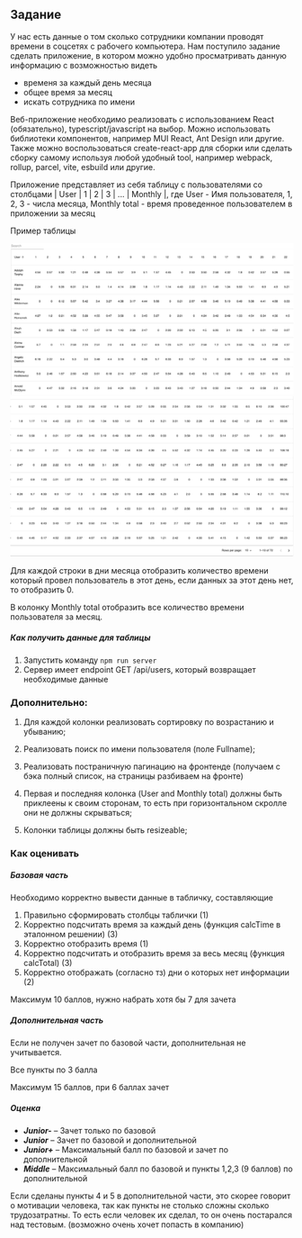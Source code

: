 ## Задание

У нас есть данные о том сколько сотрудники компании проводят времени в соцсетях с рабочего компьютера. Нам поступило задание сделать приложение, в котором можно удобно просматривать данную информацию с возможностью видеть
- временя за каждый день месяца
- общее время за месяц
- искать сотрудника по имени


Веб-приложение необходимо реализовать с использованием React (обязательно), typescript/javascript на выбор. Можно использовать библиотеки компонентов, например MUI React, Ant Design или другие. Также можно воспользоваться create-react-app для сборки или сделать сборку самому используя любой удобный tool, например webpack, rollup, parcel, vite, esbuild или другие.


Приложение представляет из себя таблицу с пользователями со столбцами | User | 1 | 2 | 3 | ... | Monthly |, где User - Имя пользователя, 1, 2, 3 - числа месяца, Monthly total - время проведенное пользователем в приложении за месяц


Пример таблицы

![example1](/example1.png "example1")
![example2](/example2.png "example2")

Для каждой строки в дни месяца отобразить количество времени который провел пользователь в этот день, если данных за этот день нет, то отобразить 0.

В колонку Monthly total отобразить все количество времени пользователя за месяц.

##### Как получить данные для таблицы

1. Запустить команду `npm run server`
2. Сервер имеет endpoint GET /api/users, который возвращает необходимые данные

### Дополнительно:


1. Для каждой колонки реализовать сортировку по возрастанию и убыванию;
2. Реализовать поиск по имени пользователя (поле Fullname);
3. Реализовать постраничную пагинацию на фронтенде (получаем с бэка полный список, на страницы разбиваем на фронте)

4. Первая и последняя колонка (User and Monthly total) должны быть приклеены к своим сторонам, то есть при горизонтальном скролле они не должны скрываться;
5. Колонки таблицы должны быть resizeable;

### Как оценивать

##### Базовая часть

Необходимо корректно вывести данные в табличку, составляющие

1. Правильно сформировать столбцы таблички (1)
2. Корректно подсчитать время за каждый день (функция calcTime в эталонном решении) (3)
3. Корректно отобразить время (1)
4. Корректно подсчитать и отобразить время за весь месяц  (функция calcTotal) (3)
5. Корректно отображать (согласно тз) дни о которых нет информации (2)

Максимум 10 баллов, нужно набрать хотя бы 7 для зачета

##### Дополнительная часть

Если не получен зачет по базовой части, дополнительная не учитывается.

Все пункты по 3 балла

Максимум 15 баллов, при 6 баллах зачет

##### Оценка

- ***Junior-*** – Зачет только по базовой
- ***Junior*** – Зачет по базовой и дополнительной
- ***Junior+*** – Максимальный балл по базовой и зачет по дополнительной
- ***Middle*** – Максимальный балл по базовой и пункты 1,2,3 (9 баллов) по дополнительной

Если сделаны пункты 4 и 5 в дополнительной части, это скорее говорит о мотивации человека, так как пункты не столько сложны сколько трудозатратны. То есть если человек их сделал, то он очень постарался над тестовым. (возможно очень хочет попасть в компанию)
